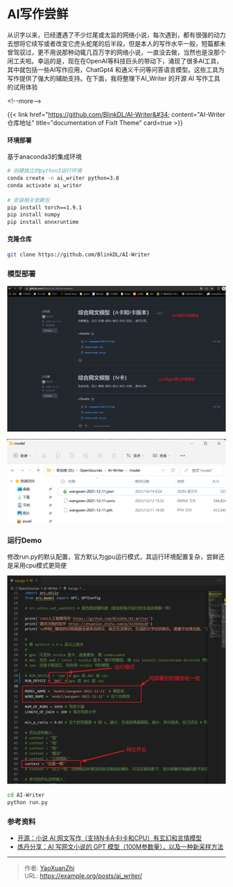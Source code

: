 # AI写作尝鲜


从识字以来，已经遭遇了不少烂尾或太监的网络小说，每次遇到，都有很强的动力去想将它续写或者改变它虎头蛇尾的后半段，但是本人的写作水平一般，短篇都未曾驾驭过，更不用说那种动辄几百万字的网络小说，一直没去做，当然也是没那个闲工夫啦。幸运的是，现在在OpenAI等科技巨头的带动下，涌现了很多AI工具，其中就包括一些AI写作应用，ChatGpt4 和通义千问等问答语言模型。这些工具为写作提供了强大的辅助支持。在下面，我将整理下AI_Writer 的开源 AI 写作工具的试用体验

&lt;!--more--&gt;

{{&lt; link href=&#34;https://github.com/BlinkDL/AI-Writer&#34; content=&#34;AI-Writer仓库地址&#34; title=&#34;documentation of FixIt Theme&#34; card=true &gt;}}

#### 环境部署
基于anaconda3的集成环境

```sh
# 创建独立的python3运行环境
conda create -n ai_writer python=3.8
conda activate ai_writer

# 安装相关依赖包
pip install torch==1.9.1
pip install numpy
pip install onnxruntime
```

#### 克隆仓库 
```sh
git clone https://github.com/BlinkDL/AI-Writer
```

### 模型部署
![](/assets/2022-01-06/1641484352617.png)

![](/assets/2022-01-06/1641484403827.png)

### 运行Demo
修改run.py的默认配置，官方默认为gpu运行模式，其运行环境配置复杂，尝鲜还是采用cpu模式更简便

![](/assets/2022-01-06/1641484761493.png)

```sh
cd AI-Writer
python run.py
```

### 参考资料
 - [开源：小说 AI 网文写作（支持N卡A卡I卡和CPU）有玄幻和言情模型](https://zhuanlan.zhihu.com/p/423646620)
 - [炼丹分享：AI 写网文小说的 GPT 模型（100M参数量），以及一种新采样方法](https://zhuanlan.zhihu.com/p/394766831)

---

> 作者: [YaoXuanZhi](https://github.com/YaoXuanZhi)  
> URL: https://example.org/posts/ai_writer/  

